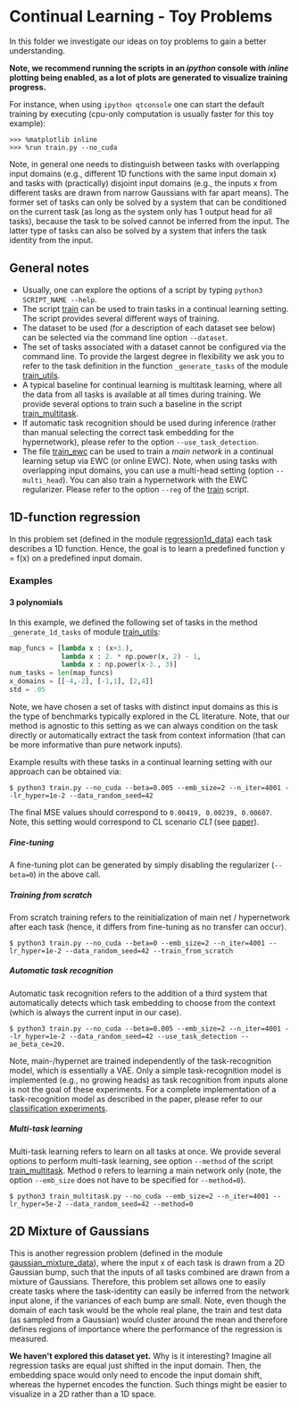 # Continual Learning - Toy Problems

In this folder we investigate our ideas on toy problems to gain a better understanding.

**Note, we recommend running the scripts in an *ipython* console with *inline* plotting being enabled, as a lot of plots are generated to visualize training progress.**

For instance, when using `ipython qtconsole` one can start the default training by executing (cpu-only computation is usually faster for this toy example):

```console
>>> %matplotlib inline
>>> %run train.py --no_cuda
```

Note, in general one needs to distinguish between tasks with overlapping input domains (e.g., different 1D functions with the same input domain x) and tasks with (practically) disjoint input domains (e.g., the inputs x from different tasks are drawn from narrow Gaussians with far apart means). The former set of tasks can only be solved by a system that can be conditioned on the current task (as long as the system only has 1 output head for all tasks), because the task to be solved cannot be inferred from the input. The latter type of tasks can also be solved by a system that infers the task identity from the input.

## General notes
* Usually, one can explore the options of a script by typing `python3 SCRIPT_NAME --help`.
* The script [train](train.py) can be used to train tasks in a continual learning setting. The script provides several different ways of training.
* The dataset to be used (for a description of each dataset see below) can be selected via the command line option `--dataset`.
* The set of tasks associated with a dataset cannot be configured via the command line. To provide the largest degree in flexibility we ask you to refer to the task definition in the function `_generate_tasks` of the module [train_utils](train_utils.py).
* A typical baseline for continual learning is multitask learning, where all the data from all tasks is available at all times during training. We provide several options to train such a baseline in the script [train_multitask](train_multitask.py).
* If automatic task recognition should be used during inference (rather than manual selecting the correct task embedding for the hypernetwork), please refer to the option `--use_task_detection`.
* The file [train_ewc](train_ewc.py) can be used to train a *main network* in a continual learning setup via EWC (or online EWC). Note, when using tasks with overlapping input domains, you can use a multi-head setting (option `--multi_head`). You can also train a hypernetwork with the EWC regularizer. Please refer to the option `--reg` of the [train](train.py) script.

## 1D-function regression

In this problem set (defined in the module [regression1d_data](regression1d_data.py)) each task describes a 1D function. Hence, the goal is to learn a predefined function y = f(x) on a predefined input domain.

### Examples

#### 3 polynomials

In this example, we defined the following set of tasks in the method `_generate_1d_tasks` of module [train_utils](train_utils.py):

```python
map_funcs = [lambda x : (x+3.), 
             lambda x : 2. * np.power(x, 2) - 1,
             lambda x : np.power(x-3., 3)]
num_tasks = len(map_funcs)
x_domains = [[-4,-2], [-1,1], [2,4]]
std = .05
```

Note, we have chosen a set of tasks with distinct input domains as this is the type of benchmarks typically explored in the CL literature. Note, that our method is agnostic to this setting as we can always condition on the task directly or automatically extract the task from context information (that can be more informative than pure network inputs).

Example results with these tasks in a continual learning setting with our approach can be obtained via:

```console
$ python3 train.py --no_cuda --beta=0.005 --emb_size=2 --n_iter=4001 --lr_hyper=1e-2 --data_random_seed=42
```

The final MSE values should correspond to `0.00419, 0.00239, 0.00607`. Note, this setting would correspond to CL scenario *CL1* (see [paper](https://arxiv.org/abs/1906.00695)).

##### Fine-tuning

A fine-tuning plot can be generated by simply disabling the regularizer (`--beta=0`) in the above call.

##### Training from scratch

From scratch training refers to the reinitialization of main net / hypernetwork after each task (hence, it differs from fine-tuning as no transfer can occur).

```console
$ python3 train.py --no_cuda --beta=0 --emb_size=2 --n_iter=4001 --lr_hyper=1e-2 --data_random_seed=42 --train_from_scratch
```

##### Automatic task recognition

Automatic task recognition refers to the addition of a third system that automatically detects which task embedding to choose from the context (which is always the current input in our case).

```console
$ python3 train.py --no_cuda --beta=0.005 --emb_size=2 --n_iter=4001 --lr_hyper=1e-2 --data_random_seed=42 --use_task_detection --ae_beta_ce=20.
```

Note, main-/hypernet are trained independently of the task-recognition model, which is essentially a VAE. Only a simple task-recognition model is implemented (e.g., no growing heads) as task recognition from inputs alone is not the goal of these experiments. For a complete implementation of a task-recognition model as described in the paper, please refer to our [classification experiments](../classifier).

##### Multi-task learning

Multi-task learning refers to learn on all tasks at once. We provide several options to perform multi-task learning, see option `--method` of the script [train_multitask](train_multitask.py). Method `0` refers to learning a main network only (note, the option `--emb_size` does not have to be specified for `--method=0`).

```console
$ python3 train_multitask.py --no_cuda --emb_size=2 --n_iter=4001 --lr_hyper=5e-2 --data_random_seed=42 --method=0
```

## 2D Mixture of Gaussians

This is another regression problem (defined in the module [gaussian_mixture_data](gaussian_mixture_data.py)), where the input x of each task is drawn from a 2D Gaussian bump, such that the inputs of all tasks combined are drawn from a mixture of Gaussians. Therefore, this problem set allows one to easily create tasks where the task-identity can easily be inferred from the network input alone, if the variances of each bump are small. Note, even though the domain of each task would be the whole real plane, the train and test data (as sampled from a Gaussian) would cluster around the mean and therefore defines regions of importance where the performance of the regression is measured.

**We haven't explored this dataset yet.** Why is it interesting? Imagine all regression tasks are equal just shifted in the input domain. Then, the embedding space would only need to encode the input domain shift, whereas the hypernet encodes the function. Such things might be easier to visualize in a 2D rather than a 1D space.
